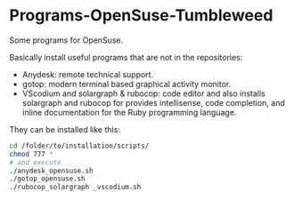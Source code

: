 Programs-OpenSuse-Tumbleweed
============

Some programs for OpenSuse.

Basically install useful programs that are not in the repositories:

  * Anydesk: remote technical support.
  * gotop: modern terminal based graphical activity monitor.
  * VScodium and solargraph & rubocop: code editor and also installs solargraph and rubocop for provides intellisense, code completion, and inline documentation for the Ruby programming language.

They can be installed like this:

~~~bash
cd /folder/to/installation/scripts/
chmod 777 *
# and execute
./anydesk_opensuse.sh
./gotop_opensuse.sh
./rubocop_solargraph _vscodium.sh
~~~
